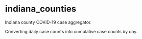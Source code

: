 # indiana_counties
Indiana county COVID-19 case aggregator.

Converting daily case counts into cumulative case counts by day.
